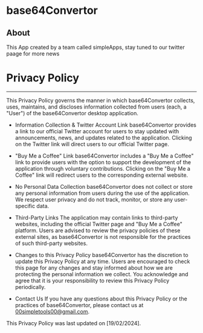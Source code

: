 # base64Convertor

About
-----
This App created by a team called simpleApps, stay tuned to our twitter paage for more news


# Privacy Policy
----------------
This Privacy Policy governs the manner in which base64Convertor collects, uses, maintains, and discloses information collected from users (each, a "User") of the base64Convertor desktop application.

* Information Collection & Twitter Account Link
base64Convertor provides a link to our official Twitter account for users to stay updated with announcements, news, and updates related to the application. 
Clicking on the Twitter link will direct users to our official Twitter page.

* "Buy Me a Coffee" Link
base64Convertor includes a "Buy Me a Coffee" link to provide users with the option to support the development of the application through voluntary contributions. 
Clicking on the "Buy Me a Coffee" link will redirect users to the corresponding external website.

* No Personal Data Collection
base64Convertor does not collect or store any personal information from users during the use of the application. 
We respect user privacy and do not track, monitor, or store any user-specific data.

* Third-Party Links
The application may contain links to third-party websites, including the official Twitter page and "Buy Me a Coffee" platform. 
Users are advised to review the privacy policies of these external sites, as base64Convertor is not responsible for the practices of such third-party websites.

* Changes to this Privacy Policy
base64Convertor has the discretion to update this Privacy Policy at any time. 
Users are encouraged to check this page for any changes and stay informed about how we are protecting the personal information we collect. 
You acknowledge and agree that it is your responsibility to review this Privacy Policy periodically.

* Contact Us
If you have any questions about this Privacy Policy or the practices of base64Convertor, please contact us at 00simpletools00@gmail.com.

This Privacy Policy was last updated on [19/02/2024].

